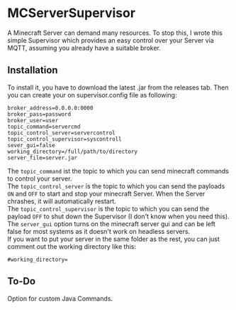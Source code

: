 # MCServerSupervisor
A Minecraft Server can demand many resources. To stop this, I wrote this simple Supervisor which provides an easy control over your Server via MQTT, assuming you already have a suitable broker.
## Installation
To install it, you have to download the latest .jar from the releases tab. Then you can create your on supervisor.config file as following:
```
broker_address=0.0.0.0:0000
broker_pass=password
broker_user=user
topic_command=servercmd
topic_control_server=servercontrol
topic_control_supervisor=syscontroll
sever_gui=false
working_directory=/full/path/to/directory
server_file=server.jar
```
The ```topic_command``` ist the topic to which you can send minecraft commands to control your server. <br />
The ```topic_control_server``` is the topic to which you can send the payloads ```ON``` and ```OFF``` to start and stop your minecraft Server. When the Server chrashes, it will automatically restart.<br />
The ```topic_control_supervisor``` is the topic to which you can send the payload ```OFF``` to shut down the Supervisor (I don't know when you need this).<br />
The ```server_gui``` option turns on the minecraft server gui and can be left false for most systems as it doesn't work on headless servers.<br />
If you want to put your server in the same folder as the rest, you can just comment out the working directory like this:
```
#working_directory=
```
## To-Do
Option for custom Java Commands.
